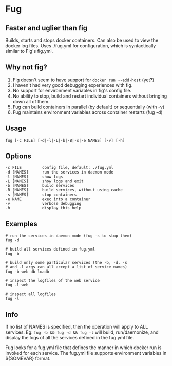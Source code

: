 Fug
===

Faster and uglier than fig
--------------------------

Builds, starts and stops docker containers. Can also be used to view the docker log
files. Uses ./fug.yml for configuration, which is syntactically similar to Fig's fig.yml.


Why not fig?
------------

1. Fig doesn't seem to have support for `docker run --add-host` (yet?)
2. I haven't had very good debugging experiences with fig.
3. No support for environment variables in fig's config file.
4. No ability to stop, build and restart individual containers without bringing down all of them.
5. Fug can build containers in parallel (by default) or sequentially (with -v)
6. Fug maintains environment variables across container restarts (fug -d)

Usage
-----

    fug [-c FILE] [-d|-l|-L|-b|-B|-s|-e NAMES] [-v] [-h]

Options
-------

    -c FILE         config file, default: ./fug.yml
    -d [NAMES]      run the services in daemon mode
    -l [NAMES]      show logs
    -L [NAMES]      show logs and exit
    -b [NAMES]      build services
    -B [NAMES]      build services, without using cache
    -s [NAMES]      stop containers
    -e NAME         exec into a container
    -v              verbose debugging
    -h              display this help

Examples
--------

    # run the services in daemon mode (fug -s to stop them)
    fug -d

    # build all services defined in fug.yml
    fug -b

    # build only some particular services (the -b, -d, -s
    # and -l args can all accept a list of service names)
    fug -b web db loadb

    # inspect the logfiles of the web service
    fug -l web

    # inspect all logfiles
    fug -l

Info
----

If no list of NAMES is specified, then the operation will apply to ALL services. Eg:
`fug -b && fug -d && fug -l` will build, run/daemonize, and display the logs of all
the services defined in the fug.yml file.

Fug looks for a fug.yml file that defines the manner in which docker run is invoked for
each service. The fug.yml file supports environment variables in \${SOMEVAR} format.

